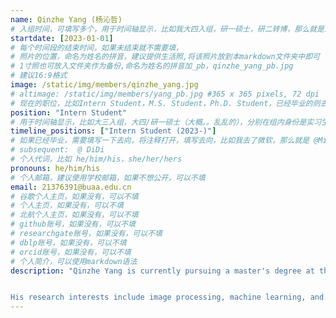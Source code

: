 ```yaml
---
name: Qinzhe Yang (杨沁哲)
# 入组时间，可填写多个，用于时间轴显示，比如我大四入组，研一硕士，研二转博，那么就是三个时间段
startdate: [2023-01-01]
# 每个时间段的结束时间，如果未结束就不需要填，
# 照片的位置，命名为姓名的拼音，建议提供生活照,将该照片放到本markdown文件夹中即可
# 1寸照也可放入文件夹作为备份,命名为姓名的拼音加_pb，qinzhe_yang_pb.jpg
# 建议16:9格式
image: /static/img/members/qinzhe_yang.jpg 
# altimage: /static/img/members/yang_pb.jpg #365 x 365 pixels, 72 dpi
# 现在的职位，比如Intern Student，M.S. Student，Ph.D. Student，已经毕业的则去掉Student，写 M.S.，Ph.D.
position: "Intern Student" 
# 用于时间轴显示，比如大三入组，大四/研一硕士（大概。。乱乱的），分别在组内身份是实习生，硕士生
timeline_positions: ["Intern Student (2023-)"]
# 如果已经毕业，需要填写一下去向，将注释打开，填写去向，比如我去了微软，那么就是 @Microsoft Research Asia
# subsequent:  @ DiDi
# 个人代词，比如 he/him/his，she/her/hers
pronouns: he/him/his
# 个人邮箱，建议使用学校邮箱，如果不想公开，可以不填
email: 21376391@buaa.edu.cn 
# 谷歌个人主页，如果没有，可以不填
# 个人主页，如果没有，可以不填
# 北航个人主页，如果没有，可以不填
# github账号，如果没有，可以不填
# researchgate账号，如果没有，可以不填
# dblp账号，如果没有，可以不填
# orcid账号，如果没有，可以不填
# 个人简介，可以使用markdown语法
description: "Qinzhe Yang is currently pursuing a master's degree at the Image Processing Center of the School of Astronautics, Beihang University.


His research interests include image processing, machine learning, and pattern recognition."
---
```

